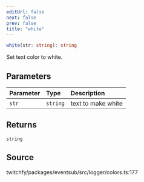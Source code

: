 ```yaml
---
editUrl: false
next: false
prev: false
title: "white"
---
```


```ts
white(str: string): string
```

Set text color to white.

## Parameters

| Parameter | Type | Description |
| :------ | :------ | :------ |
| `str` | `string` | text to make white |

## Returns

`string`

## Source

twitchfy/packages/eventsub/src/logger/colors.ts:177
